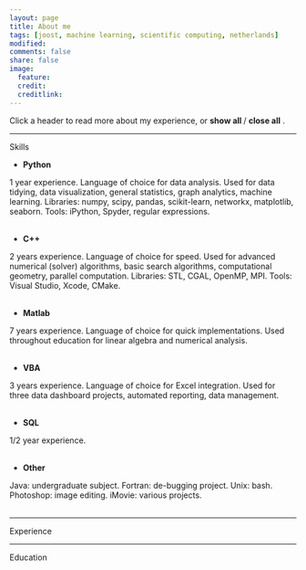 ```yaml
---
layout: page
title: About me
tags: [joost, machine learning, scientific computing, netherlands]
modified: 
comments: false
share: false
image:
  feature: 
  credit: 
  creditlink: 
---
```


Click a header to read more about my experience, or 
<span style="cursor:hand; cursor:pointer" onClick="openAll()">
  <b> show all </b>
</span> 
/
<span style="cursor:hand; cursor:pointer" onClick="closeAll()">
  <b> close all</b>
</span>
. 

---
Skills

- <div onClick="openClose('p1')" style="cursor:hand; cursor:pointer"><b>Python</b></div>
<div id="p1" class="texter">
  1 year experience. Language of choice for data analysis. Used for data tidying, data visualization, general statistics, graph analytics, machine learning. Libraries: numpy, scipy, pandas, scikit-learn, networkx, matplotlib, seaborn. Tools: iPython, Spyder, regular expressions.
<br /><br /></div>

- <div onClick="openClose('p2')" style="cursor:hand; cursor:pointer"><b>C++</b></div>
<div id="p2" class="texter">
  2 years experience. Language of choice for speed. Used for advanced numerical (solver) algorithms, basic search algorithms, computational geometry, parallel computation. Libraries: STL, CGAL, OpenMP, MPI. Tools: Visual Studio, Xcode, CMake.
<br /><br /></div>
 
- <div onClick="openClose('p3')" style="cursor:hand; cursor:pointer"><b>Matlab</b></div>
<div id="p3" class="texter">
  7 years experience. Language of choice for quick implementations. Used throughout education for linear algebra and numerical analysis.
<br /><br /></div>

- <div onClick="openClose('p4')" style="cursor:hand; cursor:pointer"><b>VBA</b></div>
<div id="p4" class="texter">
  3 years experience. Language of choice for Excel integration. Used for three data dashboard projects, automated reporting, data management. 
<br /><br /></div>

- <div onClick="openClose('p5')" style="cursor:hand; cursor:pointer"><b>SQL</b></div>
<div id="p5" class="texter">
  1/2 year experience.
<br /><br /></div>

- <div onClick="openClose('p6')" style="cursor:hand; cursor:pointer"><b>Other</b></div>
<div id="p6" class="texter">
  Java: undergraduate subject. Fortran: de-bugging project. Unix: bash. Photoshop: image editing. iMovie: various projects.
<br /><br /></div>

---
Experience

--- 
Education

